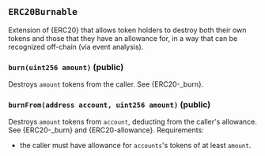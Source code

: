 ## `ERC20Burnable`



Extension of {ERC20} that allows token holders to destroy both their own
tokens and those that they have an allowance for, in a way that can be
recognized off-chain (via event analysis).


### `burn(uint256 amount)` (public)



Destroys `amount` tokens from the caller.
See {ERC20-_burn}.

### `burnFrom(address account, uint256 amount)` (public)



Destroys `amount` tokens from `account`, deducting from the caller's
allowance.
See {ERC20-_burn} and {ERC20-allowance}.
Requirements:
- the caller must have allowance for ``accounts``'s tokens of at least
`amount`.


